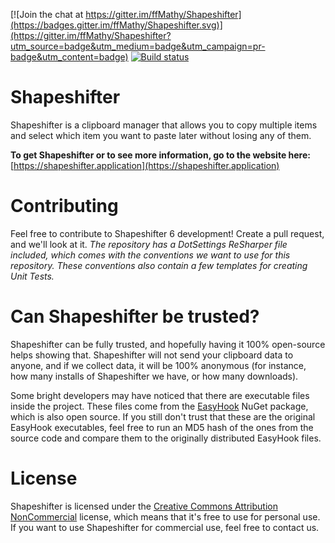 [![Join the chat at https://gitter.im/ffMathy/Shapeshifter](https://badges.gitter.im/ffMathy/Shapeshifter.svg)](https://gitter.im/ffMathy/Shapeshifter?utm_source=badge&utm_medium=badge&utm_campaign=pr-badge&utm_content=badge)
[![Build status](https://ci.appveyor.com/api/projects/status/hnhqpn0rwcsvccng/branch/master?svg=true)](https://ci.appveyor.com/project/ffMathy/shapeshifter/branch/master)

# Shapeshifter
Shapeshifter is a clipboard manager that allows you to copy multiple items and select which item you want to paste later without losing any of them.

<b>To get Shapeshifter or to see more information, go to the website here:</b> [https://shapeshifter.application](https://shapeshifter.application)

# Contributing
Feel free to contribute to Shapeshifter 6 development! Create a pull request, and we'll look at it. *The repository has a DotSettings ReSharper file included, which comes with the conventions we want to use for this repository. These conventions also contain a few templates for creating Unit Tests.*

# Can Shapeshifter be trusted?
Shapeshifter can be fully trusted, and hopefully having it 100% open-source helps showing that. Shapeshifter will not send your clipboard data to anyone, and if we collect data, it will be 100% anonymous (for instance, how many installs of Shapeshifter we have, or how many downloads).

Some bright developers may have noticed that there are executable files inside the project. These files come from the [EasyHook](https://easyhook.github.io) NuGet package, which is also open source. If you still don't trust that these are the original EasyHook executables, feel free to run an MD5 hash of the ones from the source code and compare them to the originally distributed EasyHook files.

# License
Shapeshifter is licensed under the
[Creative Commons Attribution NonCommercial](https://tldrlegal.com/license/creative-commons-attribution-noncommercial-(cc-nc)) license, which means that it's free to use
for personal use.
If you want to use Shapeshifter for commercial use, feel free to contact us.

